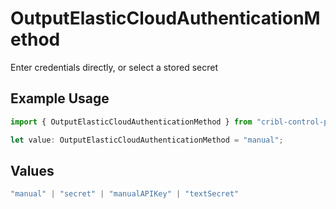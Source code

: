 # OutputElasticCloudAuthenticationMethod

Enter credentials directly, or select a stored secret

## Example Usage

```typescript
import { OutputElasticCloudAuthenticationMethod } from "cribl-control-plane/models";

let value: OutputElasticCloudAuthenticationMethod = "manual";
```

## Values

```typescript
"manual" | "secret" | "manualAPIKey" | "textSecret"
```